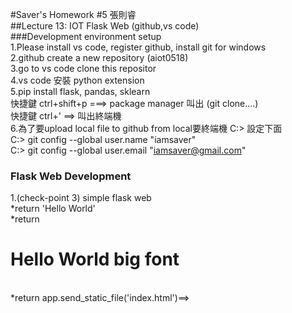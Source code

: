 #Saver's Homework #5 張則睿<br>
##Lecture 13: IOT Flask Web (github,vs code)<br>
###Development environment setup<br>
1.Please install vs code, register github, install git for windows<br>
2.github create a new repository (aiot0518)<br>
3.go to vs code clone this repositor<br>
4.vs code 安裝 python extension<br>
5.pip install flask, pandas, sklearn<br>
  快捷鍵 ctrl+shift+p ===> package manager 叫出 (git clone....)<br>
  快捷鍵 ctrl+' ==> 叫出終端機<br>
6.為了要upload local file to github from local要終端機 C:> 設定下面<br>
C:> git config --global user.name "iamsaver"<br>
C:> git config --global user.email "iamsaver@gmail.com" <br>

### Flask Web Development
1.(check-point 3) simple flask web<br>
  *return 'Hello World'<br>
  *return <h1>Hello World big font</h1><br>
  *return app.send_static_file('index.html')==><br>
